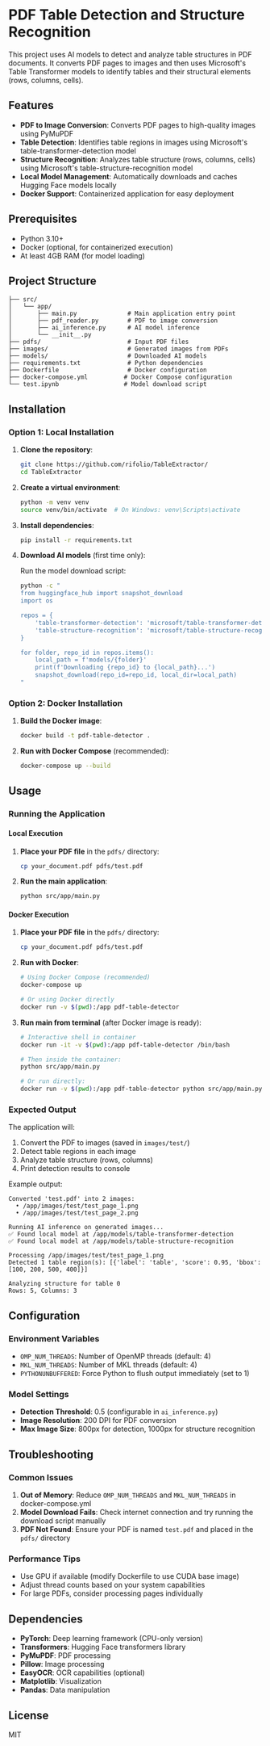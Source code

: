 # PDF Table Detection and Structure Recognition

This project uses AI models to detect and analyze table structures in PDF documents. It converts PDF pages to images and then uses Microsoft's Table Transformer models to identify tables and their structural elements (rows, columns, cells).

## Features

- **PDF to Image Conversion**: Converts PDF pages to high-quality images using PyMuPDF
- **Table Detection**: Identifies table regions in images using Microsoft's table-transformer-detection model
- **Structure Recognition**: Analyzes table structure (rows, columns, cells) using Microsoft's table-structure-recognition model
- **Local Model Management**: Automatically downloads and caches Hugging Face models locally
- **Docker Support**: Containerized application for easy deployment

## Prerequisites

- Python 3.10+
- Docker (optional, for containerized execution)
- At least 4GB RAM (for model loading)

## Project Structure

```
├── src/
│   └── app/
│       ├── main.py              # Main application entry point
│       ├── pdf_reader.py        # PDF to image conversion
│       ├── ai_inference.py      # AI model inference
│       └── __init__.py
├── pdfs/                        # Input PDF files
├── images/                      # Generated images from PDFs
├── models/                      # Downloaded AI models
├── requirements.txt             # Python dependencies
├── Dockerfile                   # Docker configuration
├── docker-compose.yml          # Docker Compose configuration
└── test.ipynb                  # Model download script
```

## Installation

### Option 1: Local Installation

1. **Clone the repository**:

   ```bash
   git clone https://github.com/rifolio/TableExtractor/
   cd TableExtractor
   ```

2. **Create a virtual environment**:

   ```bash
   python -m venv venv
   source venv/bin/activate  # On Windows: venv\Scripts\activate
   ```

3. **Install dependencies**:

   ```bash
   pip install -r requirements.txt
   ```

4. **Download AI models** (first time only):

   Run the model download script:

   ```bash
   python -c "
   from huggingface_hub import snapshot_download
   import os

   repos = {
       'table-transformer-detection': 'microsoft/table-transformer-detection',
       'table-structure-recognition': 'microsoft/table-structure-recognition-v1.1-all'
   }

   for folder, repo_id in repos.items():
       local_path = f'models/{folder}'
       print(f'Downloading {repo_id} to {local_path}...')
       snapshot_download(repo_id=repo_id, local_dir=local_path)
   "
   ```

### Option 2: Docker Installation

1. **Build the Docker image**:

   ```bash
   docker build -t pdf-table-detector .
   ```

2. **Run with Docker Compose** (recommended):
   ```bash
   docker-compose up --build
   ```

## Usage

### Running the Application

#### Local Execution

1. **Place your PDF file** in the `pdfs/` directory:

   ```bash
   cp your_document.pdf pdfs/test.pdf
   ```

2. **Run the main application**:
   ```bash
   python src/app/main.py
   ```

#### Docker Execution

1. **Place your PDF file** in the `pdfs/` directory:

   ```bash
   cp your_document.pdf pdfs/test.pdf
   ```

2. **Run with Docker**:

   ```bash
   # Using Docker Compose (recommended)
   docker-compose up

   # Or using Docker directly
   docker run -v $(pwd):/app pdf-table-detector
   ```

3. **Run main from terminal** (after Docker image is ready):

   ```bash
   # Interactive shell in container
   docker run -it -v $(pwd):/app pdf-table-detector /bin/bash

   # Then inside the container:
   python src/app/main.py

   # Or run directly:
   docker run -v $(pwd):/app pdf-table-detector python src/app/main.py
   ```

### Expected Output

The application will:

1. Convert the PDF to images (saved in `images/test/`)
2. Detect table regions in each image
3. Analyze table structure (rows, columns)
4. Print detection results to console

Example output:

```
Converted 'test.pdf' into 2 images:
  • /app/images/test/test_page_1.png
  • /app/images/test/test_page_2.png

Running AI inference on generated images...
✅ Found local model at /app/models/table-transformer-detection
✅ Found local model at /app/models/table-structure-recognition

Processing /app/images/test/test_page_1.png
Detected 1 table region(s): [{'label': 'table', 'score': 0.95, 'bbox': [100, 200, 500, 400]}]

Analyzing structure for table 0
Rows: 5, Columns: 3
```

## Configuration

### Environment Variables

- `OMP_NUM_THREADS`: Number of OpenMP threads (default: 4)
- `MKL_NUM_THREADS`: Number of MKL threads (default: 4)
- `PYTHONUNBUFFERED`: Force Python to flush output immediately (set to 1)

### Model Settings

- **Detection Threshold**: 0.5 (configurable in `ai_inference.py`)
- **Image Resolution**: 200 DPI for PDF conversion
- **Max Image Size**: 800px for detection, 1000px for structure recognition

## Troubleshooting

### Common Issues

1. **Out of Memory**: Reduce `OMP_NUM_THREADS` and `MKL_NUM_THREADS` in docker-compose.yml
2. **Model Download Fails**: Check internet connection and try running the download script manually
3. **PDF Not Found**: Ensure your PDF is named `test.pdf` and placed in the `pdfs/` directory

### Performance Tips

- Use GPU if available (modify Dockerfile to use CUDA base image)
- Adjust thread counts based on your system capabilities
- For large PDFs, consider processing pages individually

## Dependencies

- **PyTorch**: Deep learning framework (CPU-only version)
- **Transformers**: Hugging Face transformers library
- **PyMuPDF**: PDF processing
- **Pillow**: Image processing
- **EasyOCR**: OCR capabilities (optional)
- **Matplotlib**: Visualization
- **Pandas**: Data manipulation

## License

MIT
